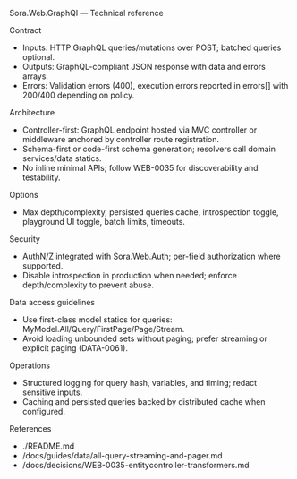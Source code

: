 ﻿Sora.Web.GraphQl — Technical reference

Contract
- Inputs: HTTP GraphQL queries/mutations over POST; batched queries optional.
- Outputs: GraphQL-compliant JSON response with data and errors arrays.
- Errors: Validation errors (400), execution errors reported in errors[] with 200/400 depending on policy.

Architecture
- Controller-first: GraphQL endpoint hosted via MVC controller or middleware anchored by controller route registration.
- Schema-first or code-first schema generation; resolvers call domain services/data statics.
- No inline minimal APIs; follow WEB-0035 for discoverability and testability.

Options
- Max depth/complexity, persisted queries cache, introspection toggle, playground UI toggle, batch limits, timeouts.

Security
- AuthN/Z integrated with Sora.Web.Auth; per-field authorization where supported.
- Disable introspection in production when needed; enforce depth/complexity to prevent abuse.

Data access guidelines
- Use first-class model statics for queries: MyModel.All/Query/FirstPage/Page/Stream.
- Avoid loading unbounded sets without paging; prefer streaming or explicit paging (DATA-0061).

Operations
- Structured logging for query hash, variables, and timing; redact sensitive inputs.
- Caching and persisted queries backed by distributed cache when configured.

References
- ./README.md
- /docs/guides/data/all-query-streaming-and-pager.md
- /docs/decisions/WEB-0035-entitycontroller-transformers.md